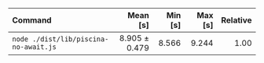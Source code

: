 | Command                               |      Mean [s] | Min [s] | Max [s] | Relative |
| :------------------------------------ | ------------: | ------: | ------: | -------: |
| `node ./dist/lib/piscina-no-await.js` | 8.905 ± 0.479 |   8.566 |   9.244 |     1.00 |
